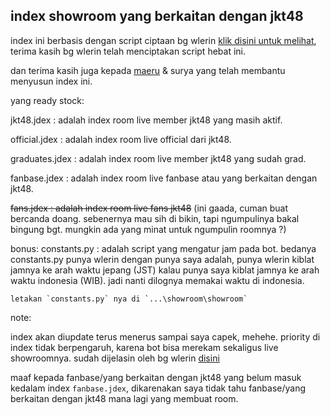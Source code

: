 ## index showroom yang berkaitan dengan jkt48

index ini berbasis dengan script ciptaan bg wlerin [klik disini untuk melihat](https://github.com/wlerin/showroom), terima kasih bg wlerin telah menciptakan script hebat ini.

dan terima kasih juga kepada [maeru](https://github.com/maeruuuuu) & surya yang telah membantu menyusun index ini.



yang ready stock:

jkt48.jdex : adalah index room live member jkt48 yang masih aktif.

official.jdex : adalah index room live official dari jkt48.

graduates.jdex : adalah index room live member jkt48 yang sudah grad.

fanbase.jdex : adalah index room live fanbase atau yang berkaitan dengan jkt48.

~~fans.jdex : adalah index room live fans jkt48~~ (ini gaada, cuman buat bercanda doang. sebenernya mau sih di bikin, tapi ngumpulinya bakal bingung bgt. mungkin ada yang minat untuk ngumpulin roomnya ?)

bonus:
constants.py : adalah script yang mengatur jam pada bot. bedanya constants.py punya wlerin dengan punya saya adalah, punya wlerin kiblat jamnya ke arah waktu jepang 
(JST) kalau punya saya kiblat jamnya ke arah waktu indonesia (WIB). jadi nanti dilognya memakai waktu di indonesia.
```
letakan `constants.py` nya di `...\showroom\showroom`
```


note: 

index akan diupdate terus menerus sampai saya capek, mehehe.
priority di index tidak berpengaruh, karena bot bisa merekam sekaligus live showroomnya. sudah dijelasin oleh bg wlerin [disini](https://github.com/wlerin/showroom/issues/29#issuecomment-733889216)

maaf kepada fanbase/yang berkaitan dengan jkt48 yang belum masuk kedalam index `fanbase.jdex`, dikarenakan saya tidak tahu fanbase/yang berkaitan dengan jkt48 mana lagi yang membuat room.
